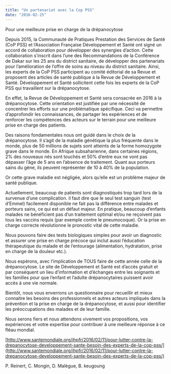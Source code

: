 ```yaml
---
title: "Un partenariat avec la Cop PSS"
date: "2016-02-25"
---
```


Pour une meilleure prise en charge de la drépanocytose

Depuis 2015, la Communauté de Pratiques Prestation des Services de Santé (CoP PSS) et l’Association Française Développement et Santé ont signé un accord de collaboration pour développer des synergies d’action. Cette collaboration s’inscrit dans l’une des Recommandations de la Conférence de Dakar sur les 25 ans du district sanitaire, de développer des partenariats pour l’amélioration de l’offre de soins au niveau du district sanitaire. Ainsi, les experts de la CoP PSS participent au comité éditorial de sa Revue et proposent des articles de santé publique à la Revue de Développement et Santé. Développement et Santé sollicitent cette fois les experts de la CoP PSS qui travaillent sur la drépanocytose.

En effet, la Revue de Développement et Santé sera consacrée en 2016 à la drépanocytose. Cette orientation est justifiée par une nécessité de concentrer les efforts sur une problématique spécifique. Ceci va permettre d’approfondir les connaissances, de partager les expériences et de renforcer les compétences des acteurs sur le terrain pour une meilleure prise en charge des patients.

Des raisons fondamentales nous ont guidé dans le choix de la drépanocytose. Il s’agit de la maladie génétique la plus fréquente dans le monde, plus de 50 millions de sujets sont atteints de la forme homozygote grave dans le monde. En Afrique subsaharienne, dans certaines régions, 2% des nouveaux nés sont touchés et 50% d’entre eux ne vont pas dépasser l’âge de 5 ans en l’absence de traitement. Quant aux porteurs sains du gène, ils peuvent représenter de 10 à 40% de la population.

Or cette grave maladie est négligée, alors qu’elle est un problème majeur de santé publique.

Actuellement, beaucoup de patients sont diagnostiqués trop tard lors de la survenue d’une complication. il faut dire que le seul test sanguin (test d’Emmel) facilement disponible ne fait pas la différence entre malades et porteurs sains, ce qui est un défaut majeur. En pratique, beaucoup d’enfants malades ne bénéficient pas d’un traitement optimal et/ou ne reçoivent pas tous les vaccins requis (par exemple contre le pneumocoque). Or la prise en charge correcte révolutionne le pronostic vital de cette maladie.

Nous pouvons faire des tests biologiques simples pour avoir un diagnostic et assurer une prise en charge précoce qui inclut aussi l’éducation thérapeutique du malade et de l’entourage (alimentation, hydratation, prise en charge de la douleur etc.).

Nous espérons, avec l’implication de TOUS faire de cette année celle de la drépanocytose. Le site de Développement et Santé est d’accès gratuit et par conséquent un lieu d’information et d’échanges entre les soignants et les familles pour que l’enfant et l’adulte drépanocytaires puissent avoir accès à une vie normale.

Bientôt, nous vous enverrons un questionnaire pour recueillir et mieux connaitre les besoins des professionnels et autres acteurs impliqués dans la prévention et la prise en charge de la drépanocytose, et aussi pour identifier les préoccupations des malades et de leur famille.

Nous serons fiers et nous attendons vivement vos propositions, vos expériences et votre expertise pour contribuer à une meilleure réponse à ce fléau mondial.

[http://www.santemondiale.org/ihpfr/2016/02/11/pour-lutter-contre-la-drepanocytose-developpement-sante-besoin-des-experts-de-la-cop-pss/](http://www.santemondiale.org/ihpfr/2016/02/11/pour-lutter-contre-la-drepanocytose-developpement-sante-besoin-des-experts-de-la-cop-pss/)

P. Reinert, C. Mongin, D. Malègue, B. keugoung